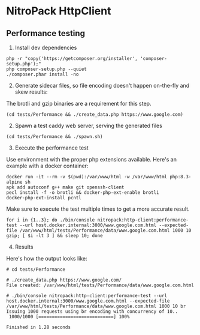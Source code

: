 # NitroPack HttpClient

## Performance testing

1. Install dev dependencies

```
php -r "copy('https://getcomposer.org/installer', 'composer-setup.php');"
php composer-setup.php --quiet
./composer.phar install -no
```

2. Generate sidecar files, so file encoding doesn't happen on-the-fly and skew results:

The brotli and gzip binaries are a requirement for this step.

```
(cd tests/Performance && ./create_data.php https://www.google.com)
```

2. Spawn a test caddy web server, serving the generated files

```
(cd tests/Performance && ./spawn.sh)
```

3. Execute the performance test

Use environment with the proper php extensions available. Here's an example with a docker container:

```
docker run -it --rm -v $(pwd):/var/www/html -w /var/www/html php:8.3-alpine sh
apk add autoconf g++ make git openssh-client
pecl install -f -o brotli && docker-php-ext-enable brotli
docker-php-ext-install pcntl
```

Make sure to execute the test multiple times to get a more accurate result.

```
for i in {1..3}; do ./bin/console nitropack:http-client:performance-test --url host.docker.internal:3000/www.google.com.html --expected-file /var/www/html/tests/Performance/data/www.google.com.html 1000 10 gzip; [ $i -lt 3 ] && sleep 10; done
```

4. Results

Here's how the output looks like:

```
# cd tests/Performance

# ./create_data.php https://www.google.com/
File created: /var/www/html/tests/Performance/data/www.google.com.html

# ./bin/console nitropack:http-client:performance-test --url host.docker.internal:3000/www.google.com.html --expected-file /var/www/html/tests/Performance/data/www.google.com.html 1000 10 br
Issuing 1000 requests using br encoding with concurrency of 10..
 1000/1000 [============================] 100%

Finished in 1.28 seconds
```